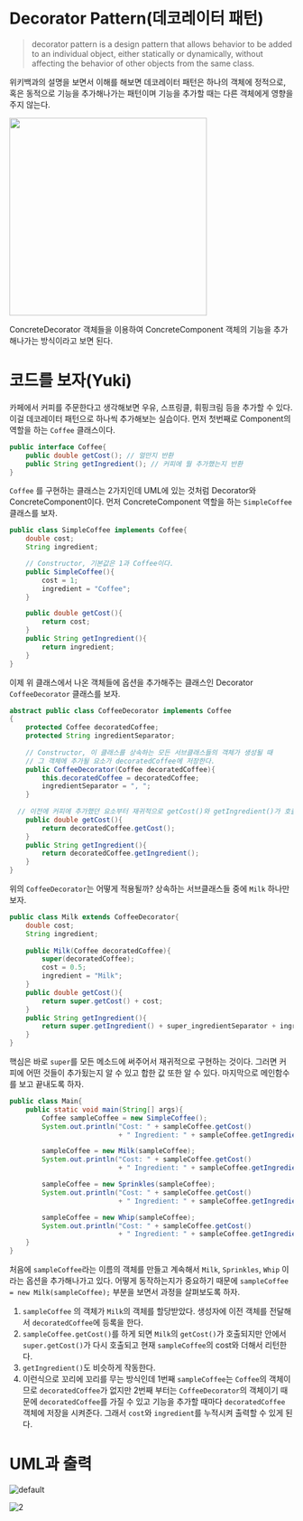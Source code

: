 # Decorator Pattern(데코레이터 패턴)

> decorator pattern is a design pattern that allows behavior to be added to an individual object, either statically or dynamically, without affecting the behavior of other objects from the same class.

위키백과의 설명을 보면서 이해를 해보면 데코레이터 패턴은 하나의 객체에 정적으로, 혹은 동적으로 기능을 추가해나가는 패턴이며 기능을 추가할 때는 다른 객체에게 영향을 주지 않는다.

<img src="https://upload.wikimedia.org/wikipedia/commons/thumb/e/e9/Decorator_UML_class_diagram.svg/600px-Decorator_UML_class_diagram.svg.png" height="350px">

ConcreteDecorator 객체들을 이용하여 ConcreteComponent 객체의 기능을 추가해나가는 방식이라고 보면 된다. 



# 코드를 보자(Yuki)

카페에서 커피를 주문한다고 생각해보면 우유, 스프링클, 휘핑크림 등을 추가할 수 있다. 이걸 데코레이터 패턴으로 하나씩 추가해보는 실습이다. 먼저 첫번째로 Component의 역할을 하는 `Coffee` 클래스이다.

```java
public interface Coffee{
    public double getCost(); // 얼만지 반환
    public String getIngredient(); // 커피에 뭘 추가했는지 반환
}
```

`Coffee` 를 구현하는 클래스는 2가지인데 UML에 있는 것처럼 Decorator와 ConcreteComponent이다. 먼저 ConcreteComponent 역할을 하는 `SimpleCoffee` 클래스를 보자.

```java
public class SimpleCoffee implements Coffee{
    double cost;
    String ingredient;

    // Constructor, 기본값은 1과 Coffee이다.
    public SimpleCoffee(){
        cost = 1;
        ingredient = "Coffee";
    }

    public double getCost(){
        return cost;
    }
    public String getIngredient(){
        return ingredient;
    }
}
```

이제 위 클래스에서 나온 객체들에 옵션을 추가해주는 클래스인 Decorator `CoffeeDecorator` 클래스를 보자.

```java
abstract public class CoffeeDecorator implements Coffee
{
	protected Coffee decoratedCoffee;
	protected String ingredientSeparator;
	
	// Constructor, 이 클래스를 상속하는 모든 서브클래스들의 객체가 생성될 때
	// 그 객체에 추가될 요소가 decoratedCoffee에 저장한다.
    public CoffeeDecorator(Coffee decoratedCoffee){
    	this.decoratedCoffee = decoratedCoffee;
    	ingredientSeparator = ", ";
    }
    
  // 이전에 커피에 추가했던 요소부터 재귀적으로 getCost()와 getIngredient()가 호출된다.
    public double getCost(){
    	return decoratedCoffee.getCost();
    }
    public String getIngredient(){
    	return decoratedCoffee.getIngredient();
    }
}
```

위의 `CoffeeDecorator`는 어떻게 적용될까? 상속하는 서브클래스들 중에 `Milk` 하나만 보자.

```java
public class Milk extends CoffeeDecorator{
    double cost;
    String ingredient;
    
    public Milk(Coffee decoratedCoffee){
        super(decoratedCoffee);
        cost = 0.5;
        ingredient = "Milk";
    }
    public double getCost(){
        return super.getCost() + cost;
    }
    public String getIngredient(){
        return super.getIngredient() + super_ingredientSeparator + ingredient;
    }
}
```

핵심은 바로 `super`를 모든 메소드에 써주어서 재귀적으로 구현하는 것이다. 그러면 커피에 어떤 것들이 추가됬는지 알 수 있고 합한 값 또한 알 수 있다. 마지막으로 메인함수를 보고 끝내도록 하자.

```java
public class Main{
    public static void main(String[] args){
        Coffee sampleCoffee = new SimpleCoffee();
        System.out.println("Cost: " + sampleCoffee.getCost() 
                           + " Ingredient: " + sampleCoffee.getIngredient());

        sampleCoffee = new Milk(sampleCoffee);
        System.out.println("Cost: " + sampleCoffee.getCost() 
                           + " Ingredient: " + sampleCoffee.getIngredient());

        sampleCoffee = new Sprinkles(sampleCoffee);
        System.out.println("Cost: " + sampleCoffee.getCost() 
                           + " Ingredient: " + sampleCoffee.getIngredient());

        sampleCoffee = new Whip(sampleCoffee);
        System.out.println("Cost: " + sampleCoffee.getCost() 
                           + " Ingredient: " + sampleCoffee.getIngredient());
    }
}
```

처음에 `sampleCoffee`라는 이름의 객체를 만들고 계속해서 `Milk`, `Sprinkles`, `Whip` 이라는 옵션을 추가해나가고 있다. 어떻게 동작하는지가 중요하기 때문에 `sampleCoffee = new Milk(sampleCoffee);` 부분을 보면서 과정을 살펴보도록 하자.

1. `sampleCoffee` 의 객체가 `Milk`의 객체를 할당받았다. 생성자에 이전 객체를 전달해서 `decoratedCoffee`에 등록을 한다.
2. `sampleCoffee.getCost()`를 하게 되면 `Milk`의 `getCost()`가 호출되지만 안에서 `super.getCost()`가 다시 호출되고 현재 `sampleCoffee`의 cost와 더해서 리턴한다.
3. `getIngredient()`도 비슷하게 작동한다.
4. 이런식으로 꼬리에 꼬리를 무는 방식인데 1번째 `sampleCoffee`는 `Coffee`의 객체이므로 `decoratedCoffee`가 없지만 2번째 부터는 `CoffeeDecorator`의 객체이기 때문에 `decoratedCoffee`를 가질 수 있고 기능을 추가할 때마다 `decoratedCoffee` 객체에 저장을 시켜준다. 그래서 `cost`와 `ingredient`를 누적시켜 출력할 수 있게 된다.



# UML과 출력

![default](https://user-images.githubusercontent.com/35518072/40214313-f8a2f144-5a94-11e8-83e8-c26926ce6da8.PNG)

![2](https://user-images.githubusercontent.com/35518072/40214333-0cbc61b0-5a95-11e8-9acb-63cb4ad2f120.PNG)